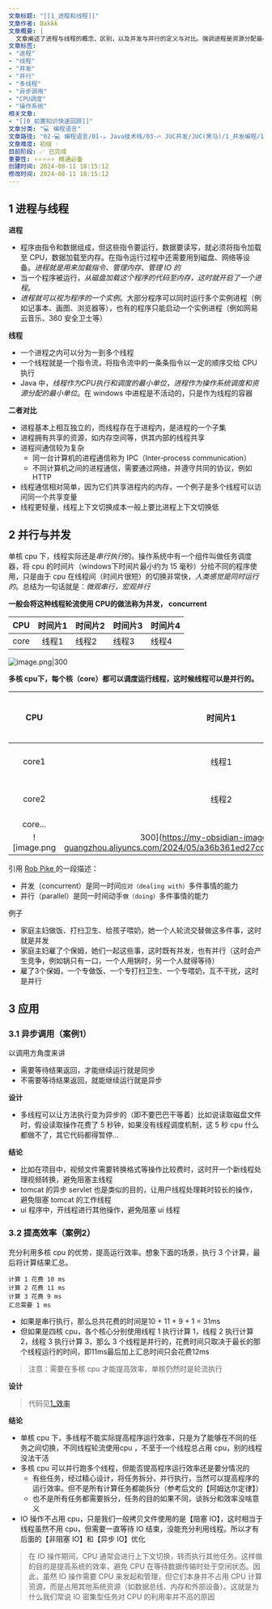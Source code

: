 ```yaml
---
文章标题: "[[1_进程和线程]]" 
文章作者: Dakkk
文章概要: |
  文章阐述了进程与线程的概念、区别，以及并发与并行的定义与对比。强调进程是资源分配最小单位，线程是CPU调度最小单位。并通过案例说明多线程在实现异步调用和利用多核CPU提升程序运行效率中的实际应用。
文章标签:
- "进程"
- "线程"
- "并发"
- "并行"
- "多线程"
- "异步调用"
- "CPU调度"
- "操作系统"
相关文章:
- "[[0_前置知识快速回顾]]"
文章分类: "💻 编程语言"
文章路径: "02-💻 编程语言/01-☕ Java技术栈/03-🔥 JUC并发/JUC(黑马)/1_并发编程/1_进程和线程.md"
文章难度: 初级 💧
目前阶段: ✅ 已完成
重要性: ⭐⭐⭐⭐⭐ 精通必备
创建时间: 2024-08-11 18:15:12
修改时间: 2024-08-11 18:15:12
---
```


## 1 进程与线程

**进程**
- 程序由指令和数据组成，但这些指令要运行，数据要读写，就必须将指令加载至 CPU，数据加载至内存。在指令运行过程中还需要用到磁盘、网络等设备。*进程就是用来加载指令、管理内存、管理 IO 的*
- 当一个程序被运行，*从磁盘加载这个程序的代码至内存，这时就开启了一个进程*。
- _进程就可以视为程序的一个实例_。大部分程序可以同时运行多个实例进程（例如记事本、画图、浏览器等），也有的程序只能启动一个实例进程（例如网易云音乐、360 安全卫士等）

**线程**
- 一个进程之内可以分为一到多个线程
- 一个线程就是一个指令流，将指令流中的一条条指令以一定的顺序交给 CPU 执行
- Java 中，_线程作为CPU执行和调度的最小单位_，_进程作为操作系统调度和资源分配的最小单位_。在 windows 中进程是不活动的，只是作为线程的容器

**二者对比**
- 进程基本上相互独立的，而线程存在于进程内，是进程的一个子集
- 进程拥有共享的资源，如内存空间等，供其内部的线程共享
- 进程间通信较为复杂
	- 同一台计算机的进程通信称为 IPC（Inter-process communication）
	- 不同计算机之间的进程通信，需要通过网络，并遵守共同的协议，例如 HTTP
- 线程通信相对简单，因为它们共享进程内的内存，一个例子是多个线程可以访问同一个共享变量
- 线程更轻量，线程上下文切换成本一般上要比进程上下文切换低
## 2 并行与并发

单核 cpu 下，线程实际还是*串行执行*的。操作系统中有一个组件叫做任务调度器，将 cpu 的时间片（windows下时间片最小约为 15 毫秒）分给不同的程序使用，只是由于 cpu 在线程间（时间片很短）的切换非常快，*人类感觉是同时运行的*。总结为一句话就是：*微观串行，宏观并行*

**一般会将这种线程轮流使用 CPU的做法称为并发， concurrent**

| CPU  | 时间片1 | 时间片2 | 时间片3 | 时间片4 |
| :--: | :--: | ---- | ---- | ---- |
| core | 线程1  | 线程2  | 线程3  | 线程4  |

![image.png|300](https://my-obsidian-image.oss-cn-guangzhou.aliyuncs.com/2024/05/d513bf7d6f681d1e258ab1aff67a9918.png)


**多核 cpu下，每个核（core）都可以调度运行线程，这时候线程可以是并行的。**

|   CPU   | 时间片1 | 时间片2 | 时间片3 | 时间片4 |
| :-----: | :--: | ---- | ---- | ---- |
|  core1  | 线程1  | 线程1  | 线程3  | 线程3  |
|  core2  | 线程2  | 线程4  | 线程2  | 线程4  |
| core... |      |      |      |      |
![image.png|300](https://my-obsidian-image.oss-cn-guangzhou.aliyuncs.com/2024/05/a36b361ed27ccf8149371f08c9d078e2.png)

引用 [Rob Pike ](https://baike.baidu.com/item/%E7%BD%97%E5%B8%83%C2%B7%E6%B4%BE%E5%85%8B/10983505) 的一段描述：
- 并发（concurrent）是同一时间`应对（dealing with）`多件事情的能力
- 并行（parallel）是同一时间动手`做（doing）`多件事情的能力

例子
- 家庭主妇做饭、打扫卫生、给孩子喂奶，她一个人轮流交替做这多件事，这时就是并发
- 家庭主妇雇了个保姆，她们一起这些事，这时既有并发，也有并行（这时会产生竞争，例如锅只有一口，一个人用锅时，另一个人就得等待）
- 雇了3个保姆，一个专做饭、一个专打扫卫生、一个专喂奶，互不干扰，这时是并行
## 3 应用

### 3.1 异步调用（案例1）

以调用方角度来讲
- 需要等待结果返回，才能继续运行就是同步
- 不需要等待结果返回，就能继续运行就是异步

**设计**
- 多线程可以让方法执行变为异步的（即不要巴巴干等着）比如说读取磁盘文件时，假设读取操作花费了 5 秒钟，如果没有线程调度机制，这 5 秒 cpu 什么都做不了，其它代码都得暂停...

**结论**
- 比如在项目中，视频文件需要转换格式等操作比较费时，这时开一个新线程处理视频转换，避免阻塞主线程
- tomcat 的异步 servlet 也是类似的目的，让用户线程处理耗时较长的操作，避免阻塞 tomcat 的工作线程
- ui 程序中，开线程进行其他操作，避免阻塞 ui 线程

### 3.2 提高效率（案例2）

充分利用多核 cpu 的优势，提高运行效率。想象下面的场景，执行 3 个计算，最后将计算结果汇总。

```text
计算 1 花费 10 ms
计算 2 花费 11 ms
计算 3 花费 9 ms
汇总需要 1 ms
```

- 如果是串行执行，那么总共花费的时间是10 + 11 + 9 + 1 = 31ms
- 但如果是四核 cpu，各个核心分别使用线程 1 执行计算 1，线程 2 执行计算 2，线程 3 执行计算 3，那么 3 个线程是并行的，花费时间只取决于最长的那个线程运行的时间，即11ms最后加上汇总时间只会花费12ms

> 注意：需要在多核 cpu 才能提高效率，单核仍然时是轮流执行

**设计**

> 代码见[1_效率](../3_并发编程-应用/1_效率.md)

**结论**
- 单核 cpu 下，多线程不能实际提高程序运行效率，只是为了能够在不同的任务之间切换，不同线程轮流使用cpu ，不至于一个线程总占用 cpu，别的线程没法干活
- 多核 cpu 可以并行跑多个线程，但能否提高程序运行效率还是要分情况的
	- 有些任务，经过精心设计，将任务拆分，并行执行，当然可以提高程序的运行效率。但不是所有计算任务都能拆分（参考后文的【阿姆达尔定律】）
	- 也不是所有任务都需要拆分，任务的目的如果不同，谈拆分和效率没啥意义
- IO 操作不占用 cpu，只是我们一般拷贝文件使用的是【阻塞 IO】，这时相当于线程虽然不用 cpu，但需要一直等待 IO 结束，没能充分利用线程。所以才有后面的【非阻塞 IO】和【异步 IO】优化

> 在 IO 操作期间，CPU 通常会进行上下文切换，转而执行其他任务。这样做的目的是提高系统的效率，避免 CPU 在等待数据传输时处于空闲状态。因此，虽然 IO 操作需要 CPU 来发起和管理，但它们本身并不占用 CPU 计算资源，而是占用其他系统资源（如数据总线、内存和外部设备）。这就是为什么我们常说 IO 密集型任务对 CPU 的利用率并不高的原因